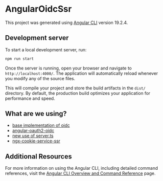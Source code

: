# AngularOidcSsr

This project was generated using [Angular CLI](https://github.com/angular/angular-cli) version 19.2.4.

## Development server

To start a local development server, run:

```bash
npm run start
```

Once the server is running, open your browser and navigate to `http://localhost:4000/`. The application will automatically reload whenever you modify any of the source files.

This will compile your project and store the build artifacts in the `dist/` directory. By default, the production build optimizes your application for performance and speed.


## What are we using?

 - [base implementation of oidc](https://github.com/zitadel/zitadel-angular)
 - [angular-oauth2-oidc](https://www.npmjs.com/package/angular-oauth2-oidc)
 - [new use of server.ts](https://github.com/pj-labs/angular-ssr-docker)
 - [ngx-cookie-service-ssr](https://www.npmjs.com/package/ngx-cookie-service-ssr)

## Additional Resources

For more information on using the Angular CLI, including detailed command references, visit the [Angular CLI Overview and Command Reference](https://angular.dev/tools/cli) page.
